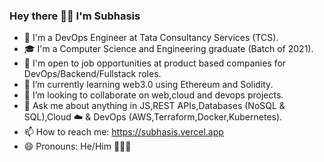 ### Hey there 🙋‍♂️ I'm Subhasis

- 💼  I'm a DevOps Engineer at Tata Consultancy Services (TCS).
- 🎓  I'm a Computer Science and Engineering graduate (Batch of 2021).
- 💼  I'm open to job opportunities at product based companies for DevOps/Backend/Fullstack roles.
- 🌱  I’m currently learning web3.0 using Ethereum and Solidity.
- 👯  I’m looking to collaborate on web,cloud and devops projects.
- 💬  Ask me about anything in JS,REST APIs,Databases (NoSQL & SQL),Cloud ☁️ & DevOps (AWS,Terraform,Docker,Kubernetes).
- 📫  How to reach me: https://subhasis.vercel.app
- 😄  Pronouns: He/Him 🙍🏻‍♂️
